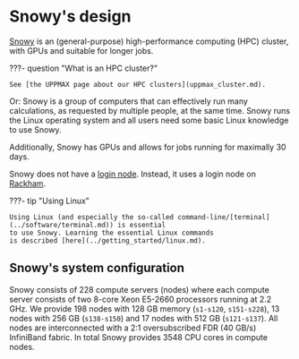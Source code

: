 # Snowy's design

[Snowy](snowy.md) is an (general-purpose) high-performance computing (HPC) cluster,
with GPUs and suitable for longer jobs.

???- question "What is an HPC cluster?"

    See [the UPPMAX page about our HPC clusters](uppmax_cluster.md).

Or: Snowy is a group of computers that can effectively run many calculations,
as requested by multiple people, at the same time.
Snowy runs the Linux operating system and all users need some
basic Linux knowledge to use Snowy.

Additionally, Snowy has GPUs and allows for jobs running for maximally 30 days.

Snowy does not have a [login node](../cluster_guides/login_node.md).
Instead, it uses a login node on [Rackham](rackham.md).

???- tip "Using Linux"

    Using Linux (and especially the so-called command-line/[terminal](../software/terminal.md)) is essential
    to use Snowy. Learning the essential Linux commands
    is described [here](../getting_started/linux.md).

## Snowy's system configuration

Snowy consists of 228 compute servers (nodes) where each compute server
consists of two 8-core Xeon E5-2660 processors running at 2.2 GHz.
We provide 198 nodes with 128 GB memory (`s1-s120`, `s151-s228`),
13 nodes with 256 GB (`s138-s150`) and 17 nodes with 512 GB (`s121-s137`).
All nodes are interconnected with a 2:1
oversubscribed FDR (40 GB/s) InfiniBand fabric.
In total Snowy provides 3548 CPU cores in compute nodes.
